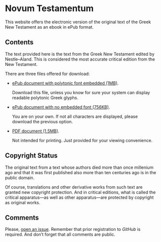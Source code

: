 # Novum Testamentum

This website offers the electronic version of the original text of the Greek New Testament as an ebook in ePub format.

## Contents

The text provided here is the text from the Greek New Testament edited by Nestle–Aland. This is considered the most accurate critical edition from the New Testament.

There are three files offered for download:

* [ePub document with polytonic font embedded (1MB)](https://raw.githubusercontent.com/ousia/novum-testamentum/master/novum-testamentum.epub).

    Download this file, unless you know for sure your system can display readable polytonic Greek glyphs.

* [ePub document with no embedded font (756KB)](https://raw.githubusercontent.com/ousia/novum-testamentum/master/novum-testamentum_nofonts.epub).

    You are on your own. If not all characters are displayed, please download the previous option.

* [PDF document (1.5MB)](https://raw.githubusercontent.com/ousia/novum-testamentum/master/novum-testamentum.pdf).

    Not intended for printing. Just provided for your viewing convenience.

## Copyright Status

The original text from a text whose authors died more than once millenium ago and that it was first published also more than ten centuries ago is in the public domain.

Of course, translations and other derivative works from such text are granted new copyright protection. And in critical editions, what is called the critical apparatus—as well as other apparatus—are protected by copyright as original works.

## Comments

Please, [open an issue](https://github.com/ousia/novum-testamentum/issues/new). Remember that prior registration to _GitHub_ is required. And don’t forget that all comments are public.
